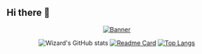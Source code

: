 ## Hi there 👋

<p align="center">
  <a href="https://www.youtube.com/watch?v=dQw4w9WgXcQ"><img src="https://steamuserimages-a.akamaihd.net/ugc/2274945577047540920/F399E3B88ED93CDFC40C8AFCDF67A91AE5983408/?imw=1000&imh=1000&ima=fit&impolicy=Letterbox&imcolor=%23000000&letterbox=false" alt="Banner"></a>
</p>

<div align="center">
  <div style="display: inline-block;">
    <img src="https://github-readme-stats.vercel.app/api?username=Echoslayer&show_icons=true" alt="Wizard's GitHub stats" />
  </div>
  <div style="display: inline-block;">
    <a href="https://github.com/Echoslayer/github-readme-stats">
      <img src="https://github-readme-stats.vercel.app/api/pin/?username=Echoslayer&repo=github-readme-stats" alt="Readme Card" />
    </a>
  </div>
  <div style="display: inline-block;">
    <a href="https://github.com/Echoslayer/github-readme-stats">
      <img src="https://github-readme-stats.vercel.app/api/top-langs/?username=Echoslayer&layout=compact" alt="Top Langs" />
    </a>
  </div>
</div>





<!--
**Echoslayer/Echoslayer** is a ✨ _special_ ✨ repository because its `README.md` (this file) appears on your GitHub profile.

Here are some ideas to get you started:

- 🔭 I’m currently working on ...
- 🌱 I’m currently learning ...
- 👯 I’m looking to collaborate on ...
- 🤔 I’m looking for help with ...
- 💬 Ask me about ...
- 📫 How to reach me: ...
- 😄 Pronouns: ...
- ⚡ Fun fact: ...

 [![Wizard's GitHub stats]()
  [![Readme Card](https://github-readme-stats.vercel.app/api/pin/?username=Echoslayer&repo=github-readme-stats)](https://github.com/Echoslayer/github-readme-stats)
  [![Top Langs](https://github-readme-stats.vercel.app/api/top-langs/?username=Echoslayer&layout=compact)](https://github.com/Echoslayer/github-readme-stats)
-->


